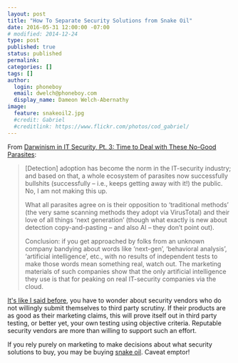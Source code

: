 ```yaml
---
layout: post
title: "How To Separate Security Solutions from Snake Oil"
date: 2016-05-31 12:00:00 -07:00
# modified: 2014-12-24
type: post
published: true
status: published
permalink: 
categories: []
tags: []
author:
  login: phoneboy
  email: dwelch@phoneboy.com
  display_name: Dameon Welch-Abernathy
image:
  feature: snakeoil2.jpg
  #credit: Gabriel
  #creditlink: https://www.flickr.com/photos/cod_gabriel/
---
```

From [Darwinism in IT Security, Pt. 3: Time to Deal with These No-Good Parasites](https://eugene.kaspersky.com/2016/05/27/darwinism-in-it-security-pt-3-time-to-deal-with-these-no-good-parasites/):

> [Detection] adoption has become the norm in the IT-security industry; and based on that, a whole ecosystem of parasites now successfully bullshits (successfully – i.e., keeps getting away with it!) the public. No, I am not making this up.
>
> What all parasites agree on is their opposition to ‘traditional methods’ (the very same scanning methods they adopt via VirusTotal) and their love of all things ‘next generation’ (though what exactly is new about detection copy-and-pasting – and also AI – they don’t point out).
>
> Conclusion: if you get approached by folks from an unknown company bandying about words like ‘next-gen’, ‘behavioral analysis’, ‘artificial intelligence’, etc., with no results of independent tests to make those words mean something real, watch out. The marketing materials of such companies show that the only artificial intelligence they use is that for peaking on real IT-security companies via the cloud.

[It's like I said before](http://phoneboy.org/2016/01/26/third-party-validation-of-security-solutions-now-more-important-than-ever/), you have to wonder about security vendors who do not willingly submit themselves to third party scrutiny. If their products are as good as their marketing claims, this will prove itself out in third party testing, or better yet, your own testing using objective criteria. Reputable security vendors are more than willing to support such an effort. 

If you rely purely on marketing to make decisions about what security solutions to buy, you may be buying [snake oil](https://en.wikipedia.org/wiki/Snake_oil). Caveat emptor!